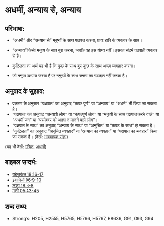 # अधर्मी, अन्याय से, अन्याय #

## परिभाषा: ##

* “अधर्मी” और “अन्याय से” मनुष्यों के साथ पक्षपात करना, प्रायः हानि के व्यवहार के साथ।

* “अन्याय” किसी मनुष्य के साथ बुरा करना, जबकि वह इस योग्य नहीं। इसका संदर्भ पक्षपाती व्यवहार से है।
* कुटिलता का अर्थ यह भी है कि कुछ के साथ बुरा कुछ के साथ अच्छा व्यवहार करना।
* जो मनुष्य पक्षपात करता है वह मनुष्यों के साथ समता का व्यवहार नहीं करता है।

## अनुवाद के सुझाव: ##

* प्रकरण के अनुसार “पक्षपात” का अनुवाद “कपट पूर्ण” या “अन्याय” या “अधर्म” भी किया जा सकता है।
* “पक्षपात” का अनुवाद “अन्यायी लोग” या “कपटपूर्ण लोग” या “मनुष्यों के साथ पक्षपात करने वाले” या “अधर्मी जन” या “परमेश्वर की आज्ञा न मानने वाले लोग”।
* “पक्षपात के साथ” का अनुवाद “अन्याय के साथ” या “अनुचित” या “कपट के साथ” हो सकता है।
* “कुटिलता” का अनुवाद “अनुचित व्यवहार” या “अन्याय का व्यवहार” या “पक्षपात का व्यवहार” किया जा सकता है। (देखें: [भाववाचक संज्ञा](rc://hi/ta/man/translate/figs-abstractnouns))

(यह भी देखें: [उचित](../kt/justice.md), [अधर्मी](../kt/unrighteous.md))

## बाइबल सन्दर्भ: ##

* [यहेजकेल 18:16-17](rc://hi/tn/help/ezk/18/16)
* [इब्रानियों 06:9-10](rc://hi/tn/help/heb/06/09)
* [लूका 18:6-8](rc://hi/tn/help/luk/18/06)
* [मत्ती 05:43-45](rc://hi/tn/help/mat/05/43)

## शब्द तथ्य: ##

* Strong's: H205, H2555, H5765, H5766, H5767, H8636, G91, G93, G94
